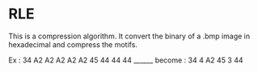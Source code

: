 # RLE

This is a compression algorithm. It convert the binary of a .bmp image in hexadecimal and compress the motifs.

Ex : 34 A2 A2 A2 A2 A2 45 44 44 44 ______ become : 34 4 A2 45 3 44
